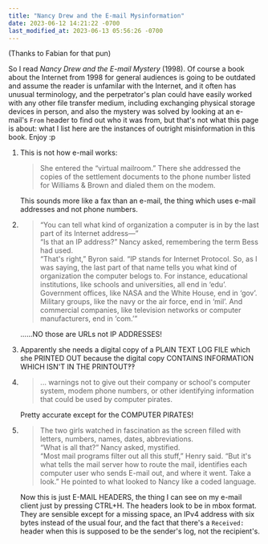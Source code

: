 ```yaml
---
title: "Nancy Drew and the E-mail Mysinformation"
date: 2023-06-12 14:21:22 -0700
last_modified_at: 2023-06-13 05:56:26 -0700
---
```

(Thanks to Fabian for that pun)

So I read <i>Nancy Drew and the E-mail Mystery</i> (1998).
Of course a book about the Internet from 1998 for general audiences is going to
be outdated and assume the reader is unfamilar with the Internet, and it often has
unusual terminology, and the perpetrator's plan could have easily worked with any
other file transfer medium, including exchanging physical storage devices in
person, and also the mystery was solved by looking at an e-mail's `From` header
to find out who it was from, but that's not what this page is about: what I
list here are the instances of outright misinformation in this book. Enjoy :p

1. This is not how e-mail works:

   > She entered the “virtual mailroom.” There she addressed the copies of the settlement documents to the phone number listed for Williams & Brown and dialed them on the modem.

   This sounds more like a fax than an e-mail, the thing which uses e-mail addresses and not phone numbers.

2. > “You can tell what kind of organization a computer is in by the last part of its Internet address—”  
   > “Is that an IP address?” Nancy asked, remembering the term Bess had used.  
   > “That's right,” Byron said. “IP stands for Internet Protocol. So, as I was saying, the last part of that name tells you what kind of organization the computer belogs to. For instance, educational institutions, like schools and universities, all end in ‘edu’. Government offices, like NASA and the White House, end in ‘gov’. Military groups, like the navy or the air force, end in ‘mil’. And commercial companies, like television networks or computer manufacturers, end in ‘com.’”

   ......NO those are URLs not IP ADDRESSES!

3. Apparently she needs a digital copy of a PLAIN TEXT LOG FILE which she PRINTED OUT because the digital copy CONTAINS INFORMATION WHICH ISN'T IN THE PRINTOUT‽‽

4. > ... warnings not to give out their company or school's computer system, modem phone numbers, or other identifying information that could be used by computer pirates.
   
   Pretty accurate except for the COMPUTER PIRATES!

5. > The two girls watched in fascination as the screen filled with letters, numbers, names, dates, abbreviations.  
   > “What is all that?” Nancy asked, mystified.  
   > “Most mail programs filter out all this stuff,” Henry said. “But it's what tells the mail server how to route the mail, identifies each computer user who sends E-mail out, and where it went. Take a look.” He pointed to what looked to Nancy like a coded language.

   Now this is just E-MAIL HEADERS, the thing I can see on my e-mail client just by pressing CTRL+H.
   The headers look to be in mbox format. They are sensible except for a missing space, an IPv4 address with six bytes instead of the usual four, and the fact that there's a `Received:` header when this is supposed to be the sender's log, not the recipient's.
